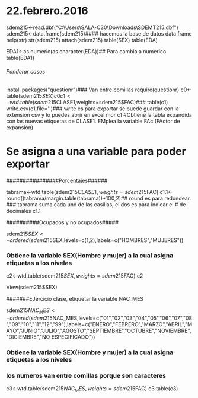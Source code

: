 # 22.febrero.2016
sdem215<-read.dbf("C:\\Users\\SALA-C30\\Downloads\\SDEMT215.dbf")
sdem215<-data.frame(sdem215)#### hacemos la base de datos data frame
help(str)
str(sdem215)
attach(sdem215)
table(SEX)
table(EDA)

EDA1<-as.numeric(as.character(EDA))## Para cambia a numerico
table(EDA1)


###### Ponderar casos #####
install.packages("questionr")### Van entre comillas 
require(questionr)
c0<-table(sdem215$SEX)
c0
c1<-wtd.table(sdem215$CLASE1,weights=sdem215$FAC)###
table(c1)
write.csv(c1,file='')### write es para exportar se puede guardar con la extension csv y lo puedes abrir en excel mor
c1
#Obtiene la tabla expandida con las nuevas etiquetas de CLASE1. EMplea la variable FAc (FActor de expansión)
# Se asigna a una variable para poder exportar

################Porcentajes######

tabrama<-wtd.table(sdem215$CLASE1,weights=sdem215$FAC)
c1.1<-round((tabrama/margin.table(tabrama))*100,2)## round es para redondear.
          ### tabrama suma cada uno de las casillas, el dos es para indicar el # de decimales
c1.1


##########Ocupados y no ocupados#####

sdem215$SEX<-ordered(sdem215$SEX,levels=c(1,2),labels=c("HOMBRES","MUJERES"))
### Obtiene la variable SEX(Hombre y mujer) a la cual asigna etiquetas a los niveles
c2<-wtd.table(sdem215$SEX,weights = sdem215$FAC)
c2

View(sdem215$SEX)

#######EJercicio clase, etiquetar la variable NAC_MES

sdem215$NAC_MES<-ordered(sdem215$NAC_MES,levels=c("01","02","03","04","05","06","07","08","09","10","11","12","99"),labels=c("ENERO","FEBRERO","MARZO","ABRIL","MAYO","JUNIO","JULIO","AGOSTO","SEPTIEMBRE","OCTUBRE","NOVIEMBRE","DICIEMBRE","NO ESPECIFICADO"))
### Obtiene la variable SEX(Hombre y mujer) a la cual asigna etiquetas a los niveles
### los numeros van entre comillas porque son caracteres
c3<-wtd.table(sdem215$NAC_MES,weights = sdem215$FAC)
c3
table(c3)
